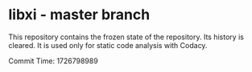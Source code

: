 # libxi - master branch

This repository contains the frozen state of the repository.
Its history is cleared. It is used only for static code
analysis with Codacy.

Commit Time: 1726798989